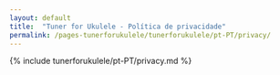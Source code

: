 ```yaml
---
layout: default
title:  "Tuner for Ukulele - Política de privacidade"
permalink: /pages-tunerforukulele/tunerforukulele/pt-PT/privacy/
---
```


{% include tunerforukulele/pt-PT/privacy.md %}

